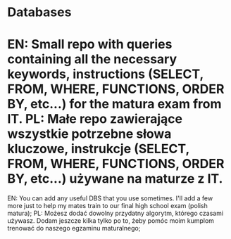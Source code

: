 # Databases
EN: Small repo with queries containing all the necessary keywords, instructions (SELECT, FROM, WHERE, FUNCTIONS, ORDER BY, etc...) for the matura exam from IT.
PL: Małe repo zawierające wszystkie potrzebne słowa kluczowe, instrukcje (SELECT, FROM, WHERE, FUNCTIONS, ORDER BY, etc...) używane na maturze z IT.
========================================================================
EN: You can add any useful DBS that you use sometimes. I'll add a few more just to help my mates 
train to our final high school exam (polish matura);
PL: Możesz dodać dowolny przydatny algorytm, którego czasami używasz. Dodam jeszcze kilka tylko po to, żeby pomóc moim kumplom
trenować do naszego egzaminu maturalnego;
